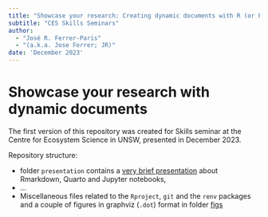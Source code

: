 ```yaml
---
title: "Showcase your research: Creating dynamic documents with R (or Python)"
subtitle: "CES Skills Seminars"  
author: 
  - "José R. Ferrer-Paris" 
  - "(a.k.a. Jose Ferrer; JR)"
date: 'December 2023'
---
```


# Showcase your research with dynamic documents

The first version of this repository was created for Skills seminar at the Centre for Ecosystem Science in UNSW, presented in December 2023.

Repository structure:

-   folder `presentation` contains a [very brief presentation](presentation/presentation.html) about Rmarkdown, Quarto and Jupyter notebooks,
-   ...
-   Miscellaneous files related to the `Rproject`, `git` and the `renv` packages and a couple of figures in graphviz (`.dot`) format in folder [figs](figs/)